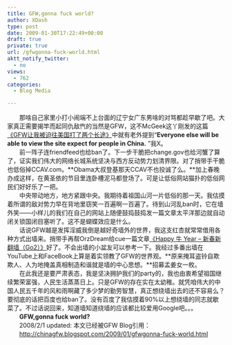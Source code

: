 ```yaml
---
title: GFW,gonna fuck world?
author: XDash
type: post
date: 2009-01-30T17:22:49+00:00
draft: true
private: true
url: /gfwgonna-fuck-world.html
aktt_notify_twitter:
  - no
views:
  - 762
categories:
  - Blog Media

---
```

　　那啥自己家里小打小闹端不上台面的辽宁女广东男啥的对骂都趁早歇了吧。大家真正需要揭竿而起同仇敌忾的当然是GFW，这不McGeek这丫刚发的这篇<a target="_blank" href="http://www.mcgeek.cn/gfw让我被迫往美国打了两个长途/">《GFW让我被迫往美国打了两个长途》</a>中就有老外提到“**Everyone else will be able to view the site expect for people in China.** ”我X。  
　　前一阵子连friendfeed也给ban了。下一步干脆把change.gov也给河蟹了算了，证实我们伟大的网络长城系统坚决与西方反动势力划清界限。对了捎带手干脆也低俗掉CCAV.com。**Obama大叔登基那天CCAV不也投诚了么。**加上春晚办成这样，在黄圣依的节目里连卧槽泥马都登场了。可是让低俗网站猫扑的低俗网民们好好乐了一把。  
　　中央带动地方，地方紧跟中央。我期待着祖国山河一片低俗的那一天。我估摸着所谓的敌对势力早在背地里窃笑一百遍啊一百遍了。待到山河乱ban时，它在墙外笑——小样儿的我们在自己的网站上随便鼓捣鼓捣发一篇文章太平洋那边就自动闭关锁国闭目塞听了。这不是蝴蝶效应是什么。  
　　话说GFW越是发挥淫威我倒是越好奇墙外的世界，我这支红杏就常常借用各种方式出墙来。捎带手再帮OrzDream给cue一篇文章<a target="_blank" href="http://orzdream.cn/2009/01/happy-niu-year/">《Happy 牛 Year &#8211; 新春新翻墙（Go2）》</a>好了。不会出墙的小盆友可以参考一下。我经过多番出墙在YouTube上和FaceBook上算是着实领教了GFW的世界观。**原来掩耳盗铃自欺欺人、人为地掩盖真相制造和谐就是墙的中心思想。**招募孟姜女一枚。  
　　在此我还是要严肃表态，我是坚决拥护我们的party的，我也由衷希望祖国继续繁荣富强，人民生活蒸蒸日上。只是GFW的存在实在太幼稚。就凭咱伟大的中国人民五千年的风和雨啊藏了多少梦的勤劳智慧，真正想绕墙出去的还不容易么？要彻底的话把百度也给ban了。没有百度了我估摸着90%以上想绕墙的同志就歇菜了。不过话说回来，知道墙知道绕墙的应该都比较爱用Google吧。。。  
　　**GFW,gonna fuck world?**  
　　2008/2/1 up&#100;ated: 本文已经被GFW Blog引用：  
　　http://chinagfw.blogspot.com/2009/01/gfwgonna-fuck-world.html